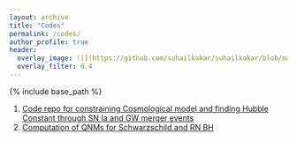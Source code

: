```yaml
---
layout: archive
title: "Codes"
permalink: /codes/
author_profile: true
header:
  overlay_image: ![](https://github.com/suhailkakar/suhailkakar/blob/main/code.gif?raw=true)
  overlay_filter: 0.4
---
```


{% include base_path %}

1. [Code repo for constraining Cosmological model and finding Hubble Constant through SN Ia and GW merger events](https://github.com/AshleyChraya/HubbleConstant-ConstraintsForVCG)
2. [Computation of QNMs for Schwarzschild and RN BH](https://github.com/AshleyChraya/QNM_Vritika)